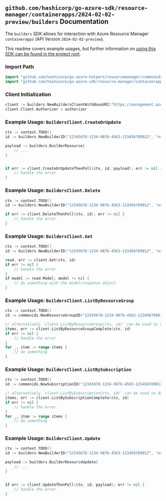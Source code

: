 
## `github.com/hashicorp/go-azure-sdk/resource-manager/containerapps/2024-02-02-preview/builders` Documentation

The `builders` SDK allows for interaction with Azure Resource Manager `containerapps` (API Version `2024-02-02-preview`).

This readme covers example usages, but further information on [using this SDK can be found in the project root](https://github.com/hashicorp/go-azure-sdk/tree/main/docs).

### Import Path

```go
import "github.com/hashicorp/go-azure-helpers/resourcemanager/commonids"
import "github.com/hashicorp/go-azure-sdk/resource-manager/containerapps/2024-02-02-preview/builders"
```


### Client Initialization

```go
client := builders.NewBuildersClientWithBaseURI("https://management.azure.com")
client.Client.Authorizer = authorizer
```


### Example Usage: `BuildersClient.CreateOrUpdate`

```go
ctx := context.TODO()
id := builders.NewBuilderID("12345678-1234-9876-4563-123456789012", "example-resource-group", "builderValue")

payload := builders.BuilderResource{
	// ...
}


if err := client.CreateOrUpdateThenPoll(ctx, id, payload); err != nil {
	// handle the error
}
```


### Example Usage: `BuildersClient.Delete`

```go
ctx := context.TODO()
id := builders.NewBuilderID("12345678-1234-9876-4563-123456789012", "example-resource-group", "builderValue")

if err := client.DeleteThenPoll(ctx, id); err != nil {
	// handle the error
}
```


### Example Usage: `BuildersClient.Get`

```go
ctx := context.TODO()
id := builders.NewBuilderID("12345678-1234-9876-4563-123456789012", "example-resource-group", "builderValue")

read, err := client.Get(ctx, id)
if err != nil {
	// handle the error
}
if model := read.Model; model != nil {
	// do something with the model/response object
}
```


### Example Usage: `BuildersClient.ListByResourceGroup`

```go
ctx := context.TODO()
id := commonids.NewResourceGroupID("12345678-1234-9876-4563-123456789012", "example-resource-group")

// alternatively `client.ListByResourceGroup(ctx, id)` can be used to do batched pagination
items, err := client.ListByResourceGroupComplete(ctx, id)
if err != nil {
	// handle the error
}
for _, item := range items {
	// do something
}
```


### Example Usage: `BuildersClient.ListBySubscription`

```go
ctx := context.TODO()
id := commonids.NewSubscriptionID("12345678-1234-9876-4563-123456789012")

// alternatively `client.ListBySubscription(ctx, id)` can be used to do batched pagination
items, err := client.ListBySubscriptionComplete(ctx, id)
if err != nil {
	// handle the error
}
for _, item := range items {
	// do something
}
```


### Example Usage: `BuildersClient.Update`

```go
ctx := context.TODO()
id := builders.NewBuilderID("12345678-1234-9876-4563-123456789012", "example-resource-group", "builderValue")

payload := builders.BuilderResourceUpdate{
	// ...
}


if err := client.UpdateThenPoll(ctx, id, payload); err != nil {
	// handle the error
}
```
